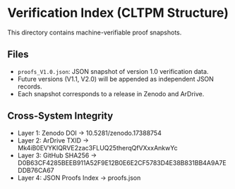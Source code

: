 # Verification Index (CLTPM Structure)

This directory contains machine-verifiable proof snapshots.

## Files
- `proofs_V1.0.json`: JSON snapshot of version 1.0 verification data.
- Future versions (V1.1, V2.0) will be appended as independent JSON records.
- Each snapshot corresponds to a release in Zenodo and ArDrive.

## Cross-System Integrity
- Layer 1: Zenodo DOI → 10.5281/zenodo.17388754  
- Layer 2: ArDrive TXID → Mk4iB0EVYKIQRVE2zac3FLUQ25therqQfVXxxAnkwYc  
- Layer 3: GitHub SHA256 → D0B63CF4285BEEB911A52F9E12B0E6E2CF5783D4E38B831BB4A9A7EDDB76CA67  
- Layer 4: JSON Proofs Index → proofs.json  
